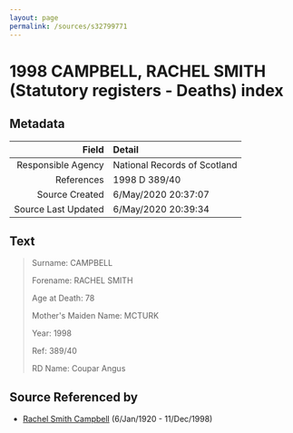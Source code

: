 ```yaml
---
layout: page
permalink: /sources/s32799771
---
```


# 1998 CAMPBELL, RACHEL SMITH (Statutory registers - Deaths) index

## Metadata

Field | Detail
---:|:---
Responsible Agency | National Records of Scotland
References | 1998 D 389/40
Source Created | 6/May/2020 20:37:07
Source Last Updated | 6/May/2020 20:39:34

## Text

> Surname: CAMPBELL
>
> Forename: RACHEL SMITH
>
> Age at Death: 78
>
> Mother's Maiden Name: MCTURK
>
> Year: 1998
>
> Ref: 389/40
>
> RD Name: Coupar Angus
>

## Source Referenced by

* [Rachel Smith Campbell](../people/@40394043@-rachel-smith-campbell-b1920-1-6-d1998-12-11.md) (6/Jan/1920 - 11/Dec/1998)
